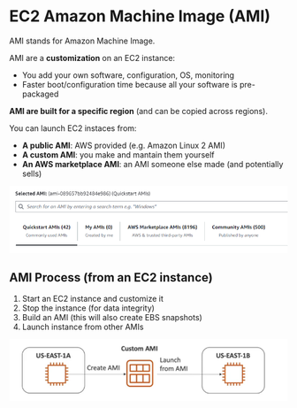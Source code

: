 # EC2 Amazon Machine Image (AMI)

AMI stands for Amazon Machine Image. 

AMI are a **customization** on an EC2 instance:
- You add your own software, configuration, OS, monitoring
- Faster boot/configuration time because all your software is pre-packaged

**AMI are built for a specific region** (and can be copied across regions).

You can launch EC2 instaces from:
- **A public AMI**: AWS provided (e.g. Amazon Linux 2 AMI)
- **A custom AMI**: you make and mantain them yourself
- **An AWS marketplace AMI**: an AMI someone else made (and potentially sells)

![AMI Selection](../../images/ec2/ec2_ami_selection.png)

## AMI Process (from an EC2 instance)

1. Start an EC2 instance and customize it
2. Stop the instance (for data integrity)
3. Build an AMI (this will also create EBS snapshots)
4. Launch instance from other AMIs

![AMI Process from an EC2 instance](../../images/ec2/ec2_ami_process.png)
